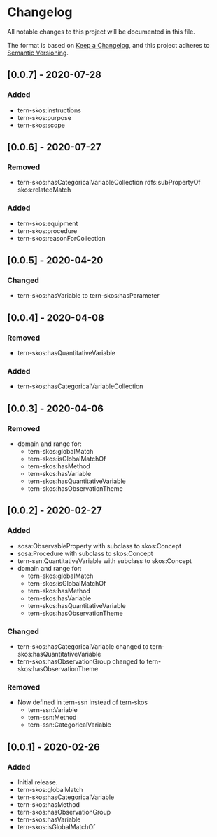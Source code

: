# Changelog
All notable changes to this project will be documented in this file.

The format is based on [Keep a Changelog](https://keepachangelog.com/en/1.0.0/),
and this project adheres to [Semantic Versioning](https://semver.org/spec/v2.0.0.html).


## [0.0.7] - 2020-07-28
### Added
- tern-skos:instructions
- tern-skos:purpose
- tern-skos:scope


## [0.0.6] - 2020-07-27
### Removed
- tern-skos:hasCategoricalVariableCollection rdfs:subPropertyOf skos:relatedMatch
### Added
- tern-skos:equipment
- tern-skos:procedure
- tern-skos:reasonForCollection


## [0.0.5] - 2020-04-20
### Changed
- tern-skos:hasVariable to tern-skos:hasParameter


## [0.0.4] - 2020-04-08
### Removed
- tern-skos:hasQuantitativeVariable
### Added
- tern-skos:hasCategoricalVariableCollection


## [0.0.3] - 2020-04-06
### Removed
- domain and range for:
    - tern-skos:globalMatch
    - tern-skos:isGlobalMatchOf
    - tern-skos:hasMethod
    - tern-skos:hasVariable
    - tern-skos:hasQuantitativeVariable
    - tern-skos:hasObservationTheme


## [0.0.2] - 2020-02-27
### Added
- sosa:ObservableProperty with subclass to skos:Concept
- sosa:Procedure with subclass to skos:Concept
- tern-ssn:QuantitativeVariable with subclass to skos:Concept
- domain and range for:
    - tern-skos:globalMatch
    - tern-skos:isGlobalMatchOf
    - tern-skos:hasMethod
    - tern-skos:hasVariable
    - tern-skos:hasQuantitativeVariable
    - tern-skos:hasObservationTheme
### Changed
- tern-skos:hasCategoricalVariable changed to tern-skos:hasQuantitativeVariable
- tern-skos:hasObservationGroup changed to tern-skos:hasObservationTheme
### Removed
- Now defined in tern-ssn instead of tern-skos
    - tern-ssn:Variable
    - tern-ssn:Method
    - tern-ssn:CategoricalVariable


## [0.0.1] - 2020-02-26
### Added
- Initial release.
- tern-skos:globalMatch
- tern-skos:hasCategoricalVariable
- tern-skos:hasMethod
- tern-skos:hasObservationGroup
- tern-skos:hasVariable
- tern-skos:isGlobalMatchOf